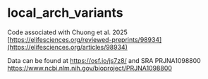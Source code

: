 # local_arch_variants
Code associated with Chuong et al. 2025 [https://elifesciences.org/reviewed-preprints/98934](https://elifesciences.org/articles/98934)

Data can be found at https://osf.io/js7z8/ and SRA PRJNA1098800 https://www.ncbi.nlm.nih.gov/bioproject/PRJNA1098800 
